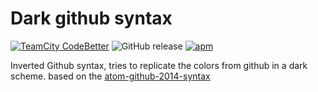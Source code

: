 Dark github syntax
=========		
[![TeamCity CodeBetter](https://img.shields.io/teamcity/codebetter/bt428.svg?maxAge=2592000)]()
![[GitHub release](https://img.shields.io/github/release/qubyte/rubidium.svg?maxAge=2592000)](2.0.0)
[![apm](https://img.shields.io/apm/l/vim-mode.svg?maxAge=2592000?style=flat-square)]()


Inverted Github syntax, tries to replicate the colors from github in a dark scheme.
based on the [atom-github-2014-syntax](https://github.com/jacobbednarz/atom-github-2014-syntax)

